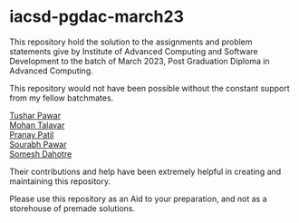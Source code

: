 # iacsd-pgdac-march23
This repository hold the solution to the assignments and problem statements give by Institute of Advanced Computing and Software Development to the batch of March 2023, Post Graduation Diploma in Advanced Computing.

This repository would not have been possible without the constant support from my fellow batchmates.

[Tushar Pawar](https://github.com/TUSHARP0)\
[Mohan Talavar](https://github.com/MohanTalavar)\
[Pranay Patil](https://github.com/iampranaypatil)\
[Sourabh Pawar](https://github.com/celtoxx)\
[Somesh Dahotre](https://github.com/totally-somesh)

Their contributions and help have been extremely helpful in creating and maintaining this repository.

Please use this repository as an Aid to your preparation, and not as a storehouse of premade solutions.
